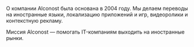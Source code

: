 О компании
Alconost была основана в 2004 году. Мы делаем переводы на иностранные языки, локализацию приложений и игр, видеоролики и контекстную рекламу.

Миссия Alconost — помогать IT-компаниям выходить на иностранные рынки.
